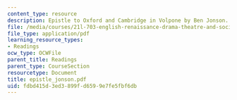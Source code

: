```yaml
---
content_type: resource
description: Epistle to Oxford and Cambridge in Volpone by Ben Jonson.
file: /media/courses/21l-703-english-renaissance-drama-theatre-and-society-in-the-age-of-shakespeare-fall-2003/fdbd415d3ed3899fd6599e7fe5fbf6db_epistle_jonson.pdf
file_type: application/pdf
learning_resource_types:
- Readings
ocw_type: OCWFile
parent_title: Readings
parent_type: CourseSection
resourcetype: Document
title: epistle_jonson.pdf
uid: fdbd415d-3ed3-899f-d659-9e7fe5fbf6db
---
```

